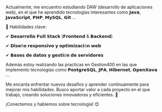 Actualmente, me encuentro estudiando DAW (desarrollo de aplicaciones web), en el que he aprendido tecnologías interesantes como 𝗝𝗮𝘃𝗮, 𝗝𝗮𝘃𝗮𝗦𝗰𝗿𝗶𝗽𝘁, 𝗣𝗛𝗣, 𝗠𝘆𝗦𝗤𝗟, 𝗚𝗶𝘁 ...

📌 Habilidades clave:

✔ 𝗗𝗲𝘀𝗮𝗿𝗿𝗼𝗹𝗹𝗼 𝗙𝘂𝗹𝗹 𝗦𝘁𝗮𝗰𝗸 (𝗙𝗿𝗼𝗻𝘁𝗲𝗻𝗱 & 𝗕𝗮𝗰𝗸𝗲𝗻𝗱)

✔ 𝗗𝗶𝘀𝗲ñ𝗼 𝗿𝗲𝘀𝗽𝗼𝗻𝘀𝗶𝘃𝗼 𝘆 𝗼𝗽𝘁𝗶𝗺𝗶𝘇𝗮𝗰𝗶ó𝗻 𝘄𝗲𝗯

✔ 𝗕𝗮𝘀𝗲𝘀 𝗱𝗲 𝗱𝗮𝘁𝗼𝘀 𝘆 𝗴𝗲𝘀𝘁𝗶ó𝗻 𝗱𝗲 𝘀𝗲𝗿𝘃𝗶𝗱𝗼𝗿𝗲𝘀

Además estoy realizando las practicas en Gestion400 en las que implemento tecnologías como 𝗣𝗼𝘀𝘁𝗴𝗿𝗲𝗦𝗤𝗟, 𝗝𝗣𝗔, 𝗛𝗶𝗯𝗲𝗿𝗻𝗲𝘁, 𝗢𝗽𝗲𝗻𝗫𝗮𝘃𝗮 ...

Me encanta enfrentar nuevos desafíos y aprender continuamente para mejorar mis habilidades. Busco aportar valor a cada proyecto en el que trabajo, creando soluciones innovadoras y eficientes. 🚀

¡Conectemos y hablemos sobre tecnología! 😊
